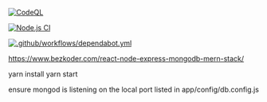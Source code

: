[![CodeQL](https://github.com/pmeyerson/mern-tutorial/actions/workflows/codeql-analysis.yml/badge.svg?branch=main)](https://github.com/pmeyerson/mern-tutorial/actions/workflows/codeql-analysis.yml)

[![Node.js CI](https://github.com/pmeyerson/mern-tutorial/actions/workflows/node.js.yml/badge.svg)](https://github.com/pmeyerson/mern-tutorial/actions/workflows/node.js.yml)

[![.github/workflows/dependabot.yml](https://github.com/pmeyerson/mern-tutorial/actions/workflows/dependabot.yml/badge.svg)](https://github.com/pmeyerson/mern-tutorial/actions/workflows/dependabot.yml)

https://www.bezkoder.com/react-node-express-mongodb-mern-stack/

yarn install
yarn start

ensure mongod is listening on the local port listed in app/config/db.config.js

